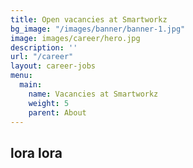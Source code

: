 ```yaml
---
title: Open vacancies at Smartworkz
bg_image: "/images/banner/banner-1.jpg"
image: images/career/hero.jpg
description: ''
url: "/career"
layout: career-jobs
menu:
  main:
    name: Vacancies at Smartworkz
    weight: 5
    parent: About
---
```

## lora lora
